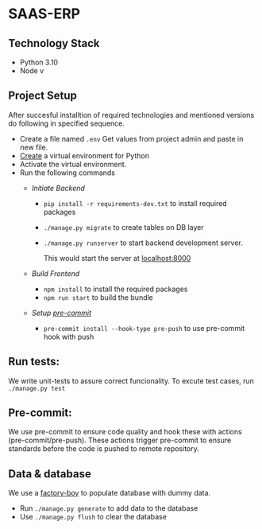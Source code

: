 # SAAS-ERP

## Technology Stack
  - Python 3.10
  - Node v

## Project Setup
  After succesful installtion of required technologies and mentioned versions do following in specified sequence.
  - Create a file named `.env`  Get values from project admin and paste in new file.
  - [Create](https://docs.python.org/3/library/venv.html#creating-virtual-environments) a virtual environment for Python
  - Activate the virtual environment.
  - Run the following commands
    - *Initiate Backend*
      - `pip install -r requirements-dev.txt` to install required packages
      - `./manage.py migrate`  to create tables on DB layer
      - `./manage.py runserver`  to start backend development server.

        This would start the server at [localhost:8000](http://localhost:8000)

    - *Build Frontend*
      - `npm install` to install the required packages
      - `npm run start` to build the bundle


    - *Setup [pre-commit](#pre-commit)*
      - `pre-commit install --hook-type pre-push` to use pre-commit hook with push

## Run tests:
  We write unit-tests to assure correct funcionality. To excute test cases, run `./manage.py test`

## Pre-commit:
  We use pre-commit to ensure code quality and hook these with actions (pre-commit/pre-push). These actions trigger pre-commit to ensure standards before the code is pushed to remote repository.

## Data & database
  We use a [factory-boy](https://factoryboy.readthedocs.io/en/stable/) to populate database with dummy data.
  - Run `./manage.py generate` to add data to the database
  - Use `./manage.py flush` to clear the database
